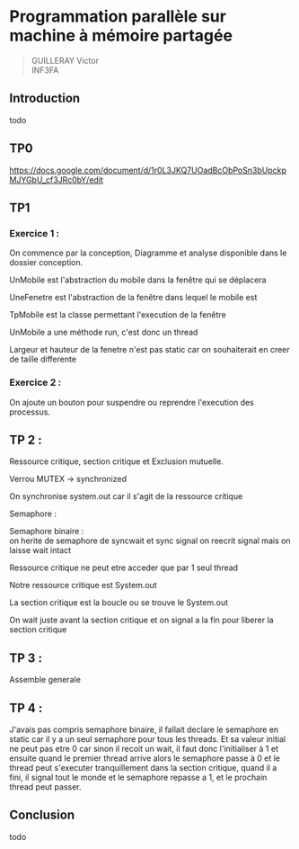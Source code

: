 # Programmation parallèle sur machine à mémoire partagée

> GUILLERAY Victor  
> INF3FA  

## Introduction

todo


## TP0
https://docs.google.com/document/d/1r0L3JKQ7UOadBcObPoSn3bUpckpMJYGbU_cf3JRc0bY/edit


## TP1


### Exercice 1 : 

On commence par la conception,
Diagramme et analyse disponible dans le dossier conception.

UnMobile est l'abstraction du mobile dans la fenêtre qui se déplacera

UneFenetre est l'abstraction de la fenêtre dans lequel le mobile est

TpMobile est la classe permettant l'execution de la fenêtre

UnMobile a une méthode run, c'est donc un thread

Largeur et hauteur de la fenetre n'est pas static car on 
souhaiterait en creer de taille differente


### Exercice 2 : 

On ajoute un bouton pour suspendre ou reprendre l'execution 
des processus.


## TP 2 :

Ressource critique, section critique et Exclusion mutuelle.

Verrou MUTEX -> synchronized

On synchronise system.out car il s'agit de la ressource critique


Semaphore :  


Semaphore binaire :  
on herite de semaphore de syncwait et sync signal
on reecrit signal  mais on laisse wait intact

Ressource critique ne peut etre acceder que par 1 seul thread

Notre ressource critique est System.out

La section critique est la boucle ou se trouve le System.out

On wait juste avant la section critique et on signal a la fin pour liberer la section critique

## TP 3 : 

Assemble generale


## TP 4 :

J'avais pas compris semaphore binaire, il fallait declare le semaphore en static car il y a un seul semaphore pour
tous les threads. Et sa valeur initial ne peut pas etre 0 car sinon il recoit un wait, il faut donc l'initialiser à 1
et ensuite quand le premier thread arrive alors le semaphore passe à 0 et le thread peut s'executer tranquillement
dans la section critique, quand il a fini, il signal tout le monde et le semaphore repasse a 1, et le prochain thread 
peut passer.



## Conclusion

todo


